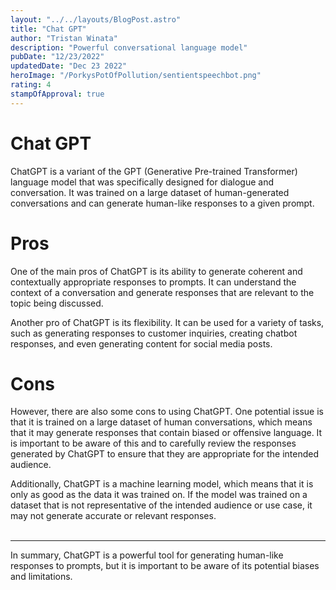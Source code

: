 ```yaml
---
layout: "../../layouts/BlogPost.astro"
title: "Chat GPT"
author: "Tristan Winata"
description: "Powerful conversational language model"
pubDate: "12/23/2022"
updatedDate: "Dec 23 2022"
heroImage: "/PorkysPotOfPollution/sentientspeechbot.png"
rating: 4
stampOfApproval: true
---
```


# Chat GPT
ChatGPT is a variant of the GPT (Generative Pre-trained Transformer) language model that was specifically designed for dialogue and conversation. It was trained on a large dataset of human-generated conversations and can generate human-like responses to a given prompt.

# Pros
One of the main pros of ChatGPT is its ability to generate coherent and contextually appropriate responses to prompts. It can understand the context of a conversation and generate responses that are relevant to the topic being discussed.

Another pro of ChatGPT is its flexibility. It can be used for a variety of tasks, such as generating responses to customer inquiries, creating chatbot responses, and even generating content for social media posts.

# Cons
However, there are also some cons to using ChatGPT. One potential issue is that it is trained on a large dataset of human conversations, which means that it may generate responses that contain biased or offensive language. It is important to be aware of this and to carefully review the responses generated by ChatGPT to ensure that they are appropriate for the intended audience.

Additionally, ChatGPT is a machine learning model, which means that it is only as good as the data it was trained on. If the model was trained on a dataset that is not representative of the intended audience or use case, it may not generate accurate or relevant responses.
<br>
<br>
<hr>

In summary, ChatGPT is a powerful tool for generating human-like responses to prompts, but it is important to be aware of its potential biases and limitations.